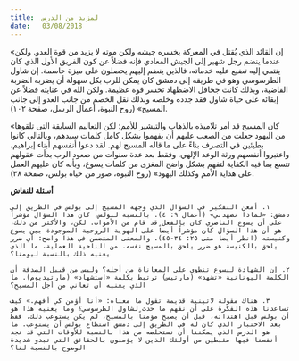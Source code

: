 ```yaml
---
title:  لمزيد من الدرس
date:   03/08/2018
---
```


«إن القائد الذي يُقتل في المعركة يخسره جيشه ولكن موته لا يزيد من قوة العدو. ولكن عندما ينضم رجل شهير إلى الجيش المعادي فإنه فضلاً عن كون الفريق الأول الذي كان ينتمي إليه تضيع عليه خدماته، فالذين ينضم إليهم يحصلون على ميزة حاسمة. إن شاول الطرسوسي وهو في طريقه إلى دمشق كان يمكن للرب بكل سهولة أن يضربه الضربة القاضية، وبذلك كانت جحافل الاضطهاد تخسر قوة عظيمة. ولكن الله في عنايته فضلاً عن إبقائه على حياة شاول فقد جدده وخلصه وبذلك نقل الخصم من جانب العدو إلى جانب المسيح» (روح النبوة، أعمال الرسل، صفحة ١٠٢).

«كان المسيح قد أمر تلاميذه بالذهاب والتبشير للأمم؛ لكن التعاليم السابقة التي تلقوها من اليهود جعلت من الصعب عليهم أن يفهموا بشكل كامل كلمات سيدهم، وبالتالي كانوا بطيئين في التصرف بناءً على ما قاله المسيح لهم. لقد دعوا أنفسهم أبناء إبراهيم، واعتبروا أنفسهم ورثة الوعد الإلهي. وفقط بعد عدة سنوات من صعود الرب بدأت عقولهم تتسع بما فيه الكفاية لتفهم بشكل واضح المغزى من كلمات يسوع، وبأنه كان عليهم العمل على هداية الأمم وكذلك اليهود» (روح النبوة، صور من حياة بولس، صفحة ٣٨).

**أسئلة للنقاش**

`١. أمعن التفكير في السؤال الذي وجهه المسيح إلى بولس في الطريق إلى دمشق: «لماذا تضهدني» (أعمال ٩: ٤). بالنسبة لبولس، كان هذا السؤال مؤشراً على أن يسوع الناصري كان بالفعل قد قام من الأموات. لكن، والأكثر من ذلك، هو أن هذا السؤال كان مؤشراً أيضاً على الهوية الروحية الموجودة بين يسوع وكنيسته (انظر أيضاً متى ٢٥: ٣٤-٤٥). والمعنى المتضمن في هذا واضح: أي ضرر يلحق بالكنيسة هو ضرر يلحق بالمسيح نفسه. من الناحية العملية، ما الذي يعنيه ذلك بالنسبة ليومنا؟`

`٢. إن الشهادة ليسوع تنطوي على المعاناة من أجله؟ وليس من قبيل الصدفة أن الكلمة اليونانية «تشهد» (مارتيس) ترتبط بكلمة «استشهاد» (مارتيديوم). ما الذي يعنيه أن تعاني من أجل المسيح؟`

`٣. هناك مقولة لاتينية قديمة تقول ما معناه: «أنا أؤمن كي أفهم.» كيف تساعدنا هذه الفكرة على أن نفهم ما حدث لشاول الطرسوسي؟ وما يعنيه هذا هو أن بولس قبل اهتدائه، قبل أن يصبح مؤمناً بالمسيح، لم يكن يستوعب ذلك. فقط بعد الاختبار الذي كان له في الطريق إلى دمشق استطاع بولس أن يستوعب. ما هو الدرس الذي يمكننا أن نستخلصه من هذا بالنسبة للأوقات التي قد نجد أنفسنا فيها مثبطين من أولئك الذين لا يؤمنون بالحقائق التي تبدو شديدة الوضوح بالنسبة لنا؟`